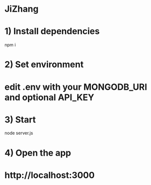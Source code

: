 # JiZhang

# 1) Install dependencies

npm i

# 2) Set environment

# edit .env with your MONGODB_URI and optional API_KEY

# 3) Start

node server.js

# 4) Open the app

# http://localhost:3000
